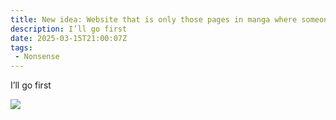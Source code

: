 ```yaml
---
title: New idea: Website that is only those pages in manga where someone is about to get hit by a truck
description: I’ll go first
date: 2025-03-15T21:00:07Z
tags:
 - Nonsense
---
```

I’ll go first

![](https://cdn.ewie.online/IMG_1095.jpeg)